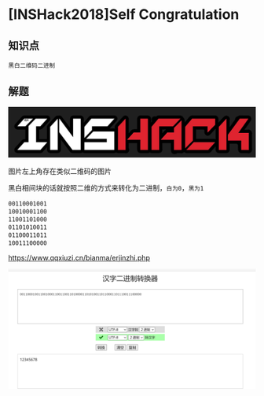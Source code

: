 # [INSHack2018]Self Congratulation

## 知识点

`黑白二维码二进制`

## 解题

![image-20231205210836998](./img/102-1.png)

图片左上角存在类似二维码的图片

黑白相间块的话就按照二维的方式来转化为二进制，`白为0`，`黑为1`

```
00110001001
10010001100
11001101000
01101010011
01100011011
10011100000
```

https://www.qqxiuzi.cn/bianma/erjinzhi.php

![image-20231205210956886](./img/102-2.png)